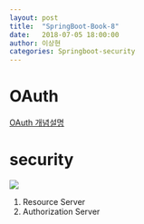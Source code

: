 ```yaml
---
layout: post
title:  "SpringBoot-Book-8"
date:   2018-07-05 18:00:00
author: 이상현
categories: Springboot-security
---
```


# OAuth
[OAuth 개념설명]("http://interconnection.tistory.com/76")

# security
<img src="{{ site.baseurl }}/assets/postImages/20180706/struct.png"> <br>
1. Resource Server
2. Authorization Server
